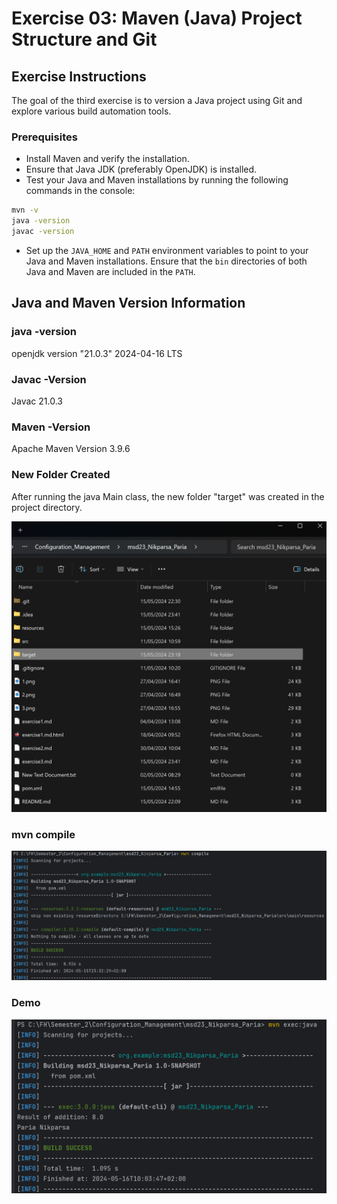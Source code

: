 # Exercise 03: Maven (Java) Project Structure and Git

## Exercise Instructions
The goal of the third exercise is to version a Java project using Git and explore various build automation tools.

### Prerequisites
- Install Maven and verify the installation.
- Ensure that Java JDK (preferably OpenJDK) is installed.
- Test your Java and Maven installations by running the following commands in the console:

```bash
mvn -v
java -version
javac -version
```
- Set up the `JAVA_HOME` and `PATH` environment variables to point to your Java and Maven installations. Ensure that the `bin` directories of both Java and Maven are included in the `PATH`.

## Java and Maven Version Information

### java -version
openjdk version "21.0.3" 2024-04-16 LTS

### Javac -Version
 Javac 21.0.3

### Maven -Version
Apache Maven Version 3.9.6 



### New Folder Created

After running the java Main class, the new folder "target" was created in the project directory.

![New Folder](resources/images/ex3_1.png)

### mvn compile

![mvn compile](resources/images/ex3_2.png)

### Demo 

![java exec](resources/images/ex3_3.png)

